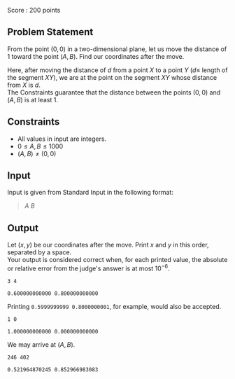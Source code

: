 Score : $200$ points

## Problem Statement

From the point $(0,0)$ in a two-dimensional plane, let us move the distance of $1$ toward the point $(A, B)$. Find our coordinates after the move.

Here, after moving the distance of $d$ from a point $X$ to a point $Y$ ($d \le$ length of the segment $XY$), we are at the point on the segment $XY$ whose distance from $X$ is $d$.<br>
The Constraints guarantee that the distance between the points $(0, 0)$ and $(A, B)$ is at least $1$.

## Constraints

- All values in input are integers.
- $0 \le A,B \le 1000$
- $(A,B) \neq (0,0)$

## Input

Input is given from Standard Input in the following format:

> $A$ $B$

## Output

Let $(x, y)$ be our coordinates after the move. Print $x$ and $y$ in this order, separated by a space.<br>
Your output is considered correct when, for each printed value, the absolute or relative error from the judge's answer is at most $10^{ - 6}$.

```input1
3 4
```

```output1
0.600000000000 0.800000000000
```

Printing `0.5999999999 0.8000000001`, for example, would also be accepted.

```input2
1 0
```

```output2
1.000000000000 0.000000000000
```

We may arrive at $(A, B)$.

```input3
246 402
```

```output3
0.521964870245 0.852966983083
```